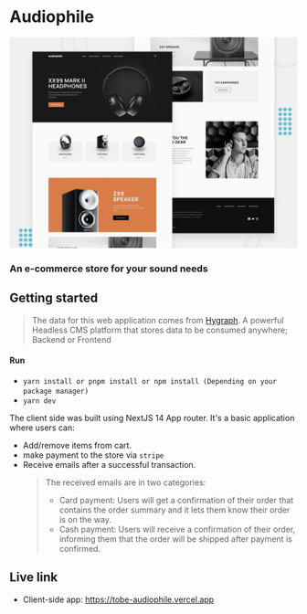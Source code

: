 # Audiophile

![Design preview for the Audiophile web app coding challenge](./preview.jpg)

### An e-commerce store for your sound needs

## Getting started

> The data for this web application comes from [Hygraph](https://hygraph.com/). A powerful Headless CMS platform that stores data to be consumed anywhere; Backend or Frontend

#### Run
- `yarn install or pnpm install or npm install (Depending on your package manager)`
- `yarn dev`

The client side was built using NextJS 14 App router. It's a basic application where users can:

- Add/remove items from cart.
- make payment to the store via `stripe`
- Receive emails after a successful transaction.
  > The received emails are in two categories:
  > - Card payment: Users will get a confirmation of their order that contains the order summary and it lets them know their order is on the way.
  > - Cash payment: Users will receive a confirmation of their order, informing them that the order will be shipped after payment is confirmed.

## Live link
- Client-side app: https://tobe-audiophile.vercel.app